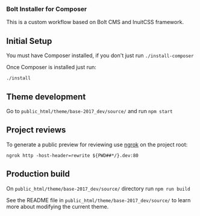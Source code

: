 ### Bolt Installer for Composer

This is a custom workflow based on Bolt CMS and InuitCSS framework.

## Initial Setup

You must have Composer installed, if you don't just run `./install-composer`

Once Composer is installed just run:

`./install`

## Theme development

Go to `public_html/theme/base-2017_dev/source/` and run `npm start`

## Project reviews

To generate a public preview for reviewing use [ngrok](https://ngrok.com/) on the project root:

`ngrok http -host-header=rewrite ${PWD##*/}.dev:80`

## Production build

On `public_html/theme/base-2017_dev/source/` directory run `npm run build`

See the README file in `public_html/theme/base-2017_dev/source/` to learn more about modifying the current theme.
